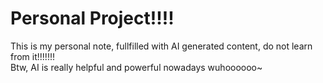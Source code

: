 # Personal Project!!!!
This is my personal note, fullfilled with AI generated content, do not learn from it!!!!!!!          
Btw, AI is really helpful and powerful nowadays wuhoooooo~           